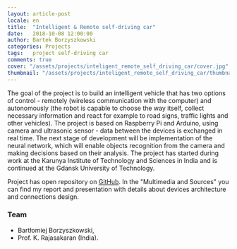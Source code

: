 ```yaml
---
layout: article-post
locale: en
title:  "Intelligent & Remote self-driving car"
date:   2018-10-08 12:00:00
author: Bartek Borzyszkowski
categories: Projects
tags:	project self-driving car
comments: true
cover: "/assets/projects/inteligent_remote_self_driving_car/cover.jpg"
thumbnail: "/assets/projects/inteligent_remote_self_driving_car/thumbnail.jpg"
---
```


The goal of the project is to build an intelligent vehicle that has two options of control - remotely
 (wireless communication with the computer) and autonomously (the robot is capable to choose the way
 itself, collect necessary information and react for example to road signs, traffic lights and other
 vehicles). The project is based on Raspberry Pi and Arduino, using camera and ultrasonic sensor - data
 between the devices is exchanged in real time. The next stage of development will be implementation
 of the neural network, which will enable objects recognition from the camera and making decisions based
 on their analysis. The project has started during work at the Karunya Institute of Technology and
 Sciences in India and is continued at the Gdansk University of Technology.

Project has open repository on [GitHub](https://github.com/Borzyszkowski/Robotics-in-India-Intelligent-Robot).
 In the "Multimedia and Sources" you can find my report and presentation with details about devices
 architecture and connections design.

### Team

- Bartłomiej Borzyszkowski,
- Prof. K. Rajasakaran (India).


